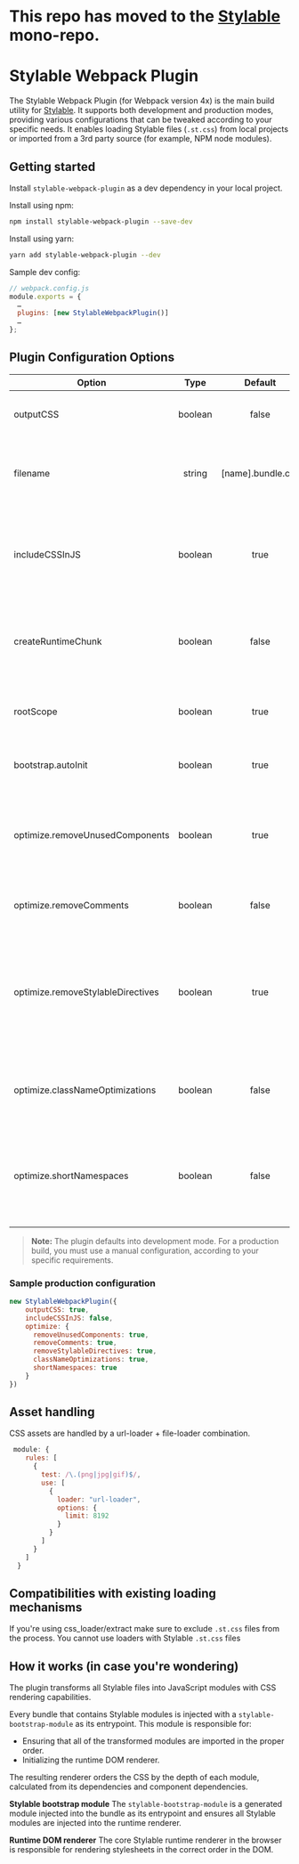 # This repo has moved to the [Stylable](https://github.com/wix/stylable) mono-repo. 

# Stylable Webpack Plugin

The Stylable Webpack Plugin (for Webpack version 4x) is the main build utility for [Stylable](https://stylable.io/). It supports both development and production modes, providing various configurations that can be tweaked according to your specific needs. It enables loading Stylable files (`.st.css`) from local projects or imported from a 3rd party source (for example, NPM node modules).

## Getting started
Install `stylable-webpack-plugin` as a dev dependency in your local project.

Install using npm:
```bash
npm install stylable-webpack-plugin --save-dev
```

Install using yarn:
```bash
yarn add stylable-webpack-plugin --dev
```

 Sample dev config:
```js
// webpack.config.js
module.exports = {
  …
  plugins: [new StylableWebpackPlugin()]
  …
};
```
## Plugin Configuration Options
| Option	| Type	| Default	| Description |
|---------|:-----:|:--------:|--------------|
|outputCSS | boolean |	false	| Generate CSS asset files per bundle |
|filename	| string | [name].bundle.css	| The name of the CSS bundle file when outputCSS is enabled |
|includeCSSInJS |	boolean	| true |	Include target CSS in the JavaScript modules (used by runtime renderer) |
| createRuntimeChunk | boolean | false | Move **all** Stylable modules into a separate chunk with a runtime renderer |
| rootScope | boolean | true | Enable automatically scoping the root component |
| bootstrap.autoInit | boolean | true | Initialize the rendering of the CSS in the browser |
| optimize.removeUnusedComponents | boolean | true | Remove selectors that contain namespaces (classes) that are not imported by JavaScript |
| optimize.removeComments | boolean | false | Remove CSS comments from the target |
| optimize.removeStylableDirectives | boolean | true | Remove all `-st-*` from target (currently also removes empty rules which will be a separate option coming soon)  |
| optimize.classNameOptimizations | boolean | false | Shorten all class names and replace them in the JavaScript modules |
| optimize.shortNamespaces | boolean | false | Shorten all namespaces which affects the resulting `data-*` selectors and DOM attributes |

> **Note:**
> The plugin defaults into development mode. For a production build, you must use a manual configuration, according to your specific requirements.

### Sample production configuration
```js
new StylableWebpackPlugin({ 
    outputCSS: true, 
    includeCSSInJS: false,
    optimize: {
      removeUnusedComponents: true,
      removeComments: true,
      removeStylableDirectives: true,
      classNameOptimizations: true,
      shortNamespaces: true
    }
})
```
## Asset handling
CSS assets are handled by a url-loader + file-loader combination.
```js
 module: {
    rules: [
      {
        test: /\.(png|jpg|gif)$/,
        use: [
          {
            loader: "url-loader",
            options: {
              limit: 8192
            }
          }
        ]
      }
    ]
  }
```
## Compatibilities with existing loading mechanisms
If you're using css_loader/extract make sure to exclude `.st.css` files from the process. You cannot use loaders with Stylable `.st.css` files

## How it works (in case you're wondering)
The plugin transforms all Stylable files into JavaScript modules with CSS rendering capabilities. 

Every bundle that contains Stylable modules is injected with a `stylable-bootstrap-module` as its entrypoint. This module is responsible for: 
* Ensuring that all of the transformed modules are imported in the proper order. 
* Initializing the runtime DOM renderer. 

The resulting renderer orders the CSS by the depth of each module, calculated from its dependencies and component dependencies. 

**Stylable bootstrap module** The `stylable-bootstrap-module` is a generated module injected into the bundle as its entrypoint and ensures all Stylable modules are injected into the runtime renderer.

**Runtime DOM renderer** The core Stylable runtime renderer in the browser is responsible for rendering stylesheets in the correct order in the DOM.
